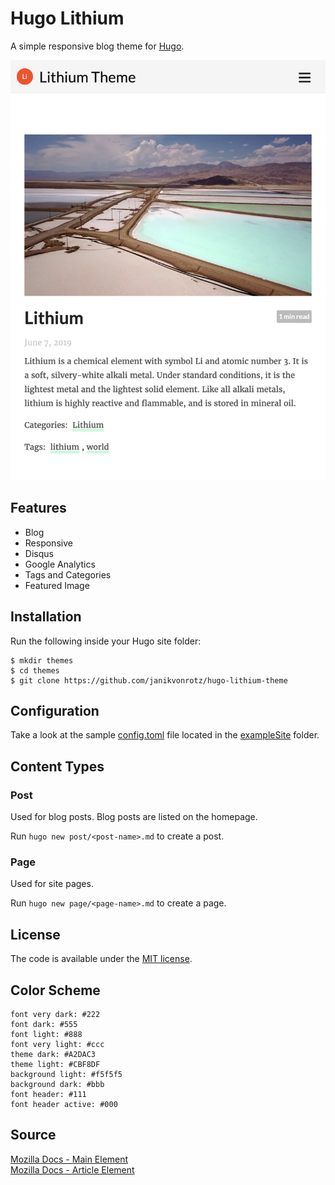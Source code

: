 # Hugo Lithium

A simple responsive blog theme for [Hugo](https://gohugo.io/).

![Hugo Lithium Theme Screenshot](https://raw.githubusercontent.com/janikvonrotz/hugo-lithium-theme/master/images/screenshot.png)

## Features

- Blog
- Responsive
- Disqus
- Google Analytics
- Tags and Categories
- Featured Image

## Installation

Run the following inside your Hugo site folder:

```
$ mkdir themes
$ cd themes
$ git clone https://github.com/janikvonrotz/hugo-lithium-theme
```

## Configuration

Take a look at the sample [config.toml](https://github.com/janikvonrotz/hugo-lithium-theme/blob/master/exampleSite/config.toml)
file located in the [exampleSite](https://github.com/janikvonrotz/hugo-lithium-theme/blob/master/exampleSite) folder.

## Content Types

### Post

Used for blog posts. Blog posts are listed on the homepage.

Run `hugo new post/<post-name>.md` to create a post.

### Page

Used for site pages.

Run `hugo new page/<page-name>.md` to create a page.

## License

The code is available under the [MIT license](https://github.com/janikvonrotz/hugo-lithium-theme/blob/master/LICENSE.md).

## Color Scheme

    font very dark: #222
    font dark: #555
    font light: #888
    font very light: #ccc
    theme dark: #A2DAC3
    theme light: #CBF8DF
    background light: #f5f5f5
    background dark: #bbb
    font header: #111
    font header active: #000

## Source

[Mozilla Docs - Main Element](https://developer.mozilla.org/de/docs/Web/HTML/Element/main)  
[Mozilla Docs - Article Element](https://developer.mozilla.org/en-US/docs/Web/HTML/Element/article)